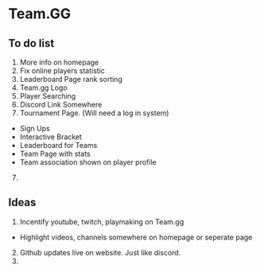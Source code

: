 # Team.GG


## To do list
1. More info on homepage
2. Fix online players statistic
2. Leaderboard Page rank sorting
3. Team.gg Logo
4. Player Searching
5. Discord Link Somewhere
6. Tournament Page. (Will need a log in system)
  - Sign Ups
  - Interactive Bracket
  - Leaderboard for Teams
  - Team Page with stats
  - Team association shown on player profile
  7.

## Ideas
1. Incentify youtube, twitch, playmaking on Team.gg
  - Highlight videos, channels somewhere on homepage or seperate page
2. Github updates live on website. Just like discord.
3.

